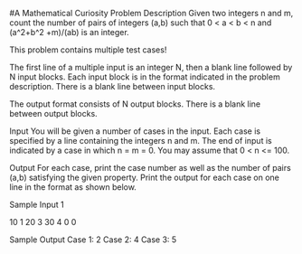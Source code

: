 
#A Mathematical Curiosity
Problem Description
Given two integers n and m, count the number of pairs of integers (a,b) such that 0 < a < b < n and (a^2+b^2 +m)/(ab) is an integer.

This problem contains multiple test cases!

The first line of a multiple input is an integer N, then a blank line followed by N input blocks. Each input block is in the format indicated in the problem description. There is a blank line between input blocks.

The output format consists of N output blocks. There is a blank line between output blocks.


Input
You will be given a number of cases in the input. Each case is specified by a line containing the integers n and m. The end of input is indicated by a case in which n = m = 0. You may assume that 0 < n <= 100.

Output
For each case, print the case number as well as the number of pairs (a,b) satisfying the given property. Print the output for each case on one line in the format as shown below.

Sample Input
1

10 1
20 3
30 4
0 0


Sample Output
Case 1: 2
Case 2: 4
Case 3: 5



